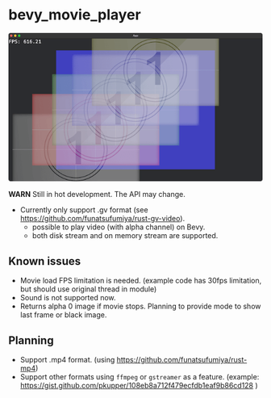 # bevy_movie_player

![screenshot](./screenshot.png)

**WARN** Still in hot development. The API may change.

- Currently only support .gv format (see https://github.com/funatsufumiya/rust-gv-video).
    - possible to play video (with alpha channel) on Bevy.
    - both disk stream and on memory stream are supported.

## Known issues

- Movie load FPS limitation is needed. (example code has 30fps limitation, but should use original thread in module)
- Sound is not supported now.
- Returns alpha 0 image if movie stops. Planning to provide mode to show last frame or black image.

## Planning

- Support .mp4 format. (using https://github.com/funatsufumiya/rust-mp4)
- Support other formats using `ffmpeg` or `gstreamer` as a feature. (example: 
https://gist.github.com/pkupper/108eb8a712f479ecfdb1eaf9b86cd128 )

